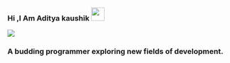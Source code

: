 ### Hi ,I Am Aditya kaushik <img src="https://raw.githubusercontent.com/debdutgoswami/debdutgoswami/master/assets/gifs/Hi.gif" width="30px">
![](https://komarev.com/ghpvc/?username=rajivranjanmars&color=blue)
<h3>A budding programmer exploring new fields of development.</h3>



<!--
**Kaushikaditya/Kaushikaditya** is a ✨ _special_ ✨ repository because its `README.md` (this file) appears on your GitHub profile.

Here are some ideas to get you started:

- 👨‍🏭 I’m currently pursuing *MBA Business Analaytics at Chandigarh University*
- 🏫 I’m currently learning *Machine Learning using Python* 
- 🙌 I’m looking to collaborate on *Analysis using MlR and LR*
- 🤔 I’m looking for help with *Data Analytics and Data modelling*
- 🥅 2021 Goals: *Contribute more  projects & learn new stacks*
- 💬 Ask me about Anything *either I recall or I learn*
-->

